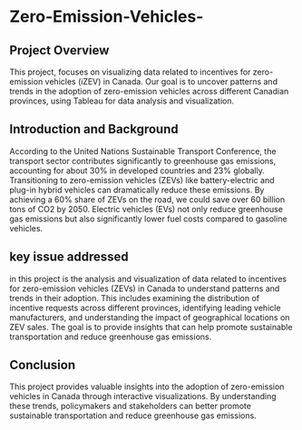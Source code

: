# Zero-Emission-Vehicles-

## Project Overview
This project, focuses on visualizing data related to incentives for zero-emission vehicles (iZEV) in Canada. Our goal is to uncover patterns and trends in the adoption of zero-emission vehicles across different Canadian provinces, using Tableau for data analysis and visualization.

## Introduction and Background
According to the United Nations Sustainable Transport Conference, the transport sector contributes significantly to greenhouse gas emissions, accounting for about 30% in developed countries and 23% globally. Transitioning to zero-emission vehicles (ZEVs) like battery-electric and plug-in hybrid vehicles can dramatically reduce these emissions. By achieving a 60% share of ZEVs on the road, we could save over 60 billion tons of CO2 by 2050. Electric vehicles (EVs) not only reduce greenhouse gas emissions but also significantly lower fuel costs compared to gasoline vehicles.

## key issue addressed
in this project is the analysis and visualization of data related to incentives for zero-emission vehicles (ZEVs) in Canada to understand patterns and trends in their adoption. This includes examining the distribution of incentive requests across different provinces, identifying leading vehicle manufacturers, and understanding the impact of geographical locations on ZEV sales. The goal is to provide insights that can help promote sustainable transportation and reduce greenhouse gas emissions.

## Conclusion
This project provides valuable insights into the adoption of zero-emission vehicles in Canada through interactive visualizations. By understanding these trends, policymakers and stakeholders can better promote sustainable transportation and reduce greenhouse gas emissions.

